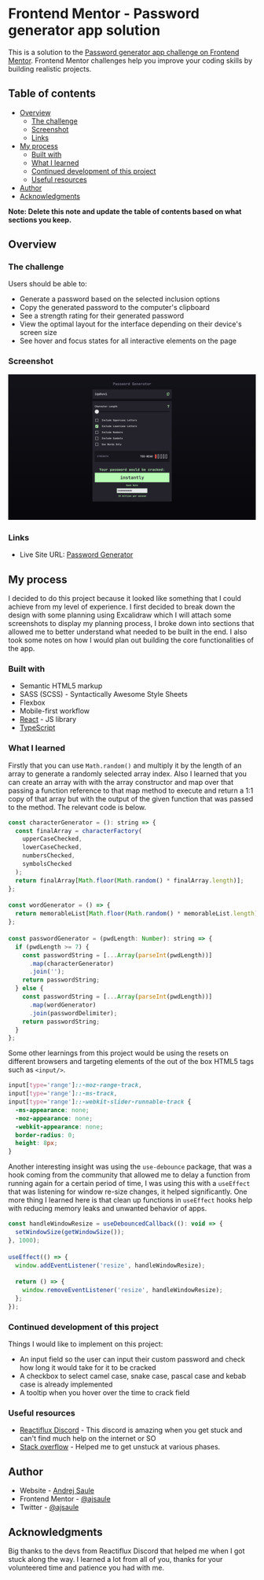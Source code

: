 # Frontend Mentor - Password generator app solution

This is a solution to the [Password generator app challenge on Frontend Mentor](https://www.frontendmentor.io/challenges/password-generator-app-Mr8CLycqjh). Frontend Mentor challenges help you improve your coding skills by building realistic projects.

## Table of contents

- [Overview](#overview)
  - [The challenge](#the-challenge)
  - [Screenshot](#screenshot)
  - [Links](#links)
- [My process](#my-process)
  - [Built with](#built-with)
  - [What I learned](#what-i-learned)
  - [Continued development of this project](#continued-development)
  - [Useful resources](#useful-resources)
- [Author](#author)
- [Acknowledgments](#acknowledgments)

**Note: Delete this note and update the table of contents based on what sections you keep.**

## Overview

### The challenge

Users should be able to:

- Generate a password based on the selected inclusion options
- Copy the generated password to the computer's clipboard
- See a strength rating for their generated password
- View the optimal layout for the interface depending on their device's screen size
- See hover and focus states for all interactive elements on the page

### Screenshot

![Password Generator Screenshot](./public/password-generator-screenshot.png)

### Links

- Live Site URL: [Password Generator](https://password-generator-ajsaule.vercel.app)

## My process

I decided to do this project because it looked like something that I could achieve from my level of experience. I first decided to break down the design with some planning using Excalidraw which I will attach some screenshots to display my planning process, I broke down into sections that allowed me to better understand what needed to be built in the end. I also took some notes on how I would plan out building the core functionalities of the app.

### Built with

- Semantic HTML5 markup
- SASS (SCSS) - Syntactically Awesome Style Sheets
- Flexbox
- Mobile-first workflow
- [React](https://reactjs.org/) - JS library
- [TypeScript](https://www.typescriptlang.org/)

### What I learned

Firstly that you can use `Math.random()` and multiply it by the length of an array to generate a randomly selected array index. Also I learned that you can create an array with with the array constructor and map over that passing a function reference to that map method to execute and return a 1:1 copy of that array but with the output of the given function that was passed to the method. The relevant code is below.

```js
const characterGenerator = (): string => {
  const finalArray = characterFactory(
    upperCaseChecked,
    lowerCaseChecked,
    numbersChecked,
    symbolsChecked
  );
  return finalArray[Math.floor(Math.random() * finalArray.length)];
};

const wordGenerator = () => {
  return memorableList[Math.floor(Math.random() * memorableList.length)];
};

const passwordGenerator = (pwdLength: Number): string => {
  if (pwdLength >= 7) {
    const passwordString = [...Array(parseInt(pwdLength))]
      .map(characterGenerator)
      .join('');
    return passwordString;
  } else {
    const passwordString = [...Array(parseInt(pwdLength))]
      .map(wordGenerator)
      .join(passwordDelimiter);
    return passwordString;
  }
};
```

Some other learnings from this project would be using the resets on different browsers and targeting elements of the out of the box HTML5 tags such as `<input/>`.

```css
input[type='range']::-moz-range-track,
input[type='range']::-ms-track,
input[type='range']::-webkit-slider-runnable-track {
  -ms-appearance: none;
  -moz-appearance: none;
  -webkit-appearance: none;
  border-radius: 0;
  height: 8px;
}
```

Another interesting insight was using the `use-debounce` package, that was a hook coming from the community that allowed me to delay a function from running again for a certain period of time, I was using this with a `useEffect` that was listening for window re-size changes, it helped significantly. One more thing I learned here is that clean up functions in `useEffect` hooks help with reducing memory leaks and unwanted behavior of apps.

```js
const handleWindowResize = useDebouncedCallback((): void => {
  setWindowSize(getWindowSize());
}, 1000);

useEffect(() => {
  window.addEventListener('resize', handleWindowResize);

  return () => {
    window.removeEventListener('resize', handleWindowResize);
  };
});
```

### Continued development of this project

Things I would like to implement on this project:

- An input field so the user can input their custom password and check how long it would take for it to be cracked
- A checkbox to select camel case, snake case, pascal case and kebab case is already implemented
- A tooltip when you hover over the time to crack field

### Useful resources

- [Reactiflux Discord](https://www.reactiflux.com/) - This discord is amazing when you get stuck and can't find much help on the internet or SO
- [Stack overflow](https://www.stackoverflow.com/) - Helped me to get unstuck at various phases.

## Author

- Website - [Andrej Saule](https://www.andrejsaule.com)
- Frontend Mentor - [@ajsaule](https://www.frontendmentor.io/profile/ajsaule)
- Twitter - [@ajsaule](https://www.twitter.com/ajsaule)

## Acknowledgments

Big thanks to the devs from Reactiflux Discord that helped me when I got stuck along the way. I learned a lot from all of you, thanks for your volunteered time and patience you had with me.
